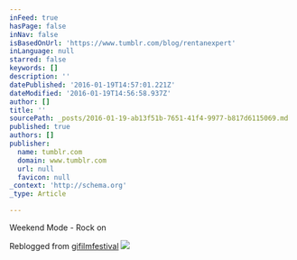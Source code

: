 ```yaml
---
inFeed: true
hasPage: false
inNav: false
isBasedOnUrl: 'https://www.tumblr.com/blog/rentanexpert'
inLanguage: null
starred: false
keywords: []
description: ''
datePublished: '2016-01-19T14:57:01.221Z'
dateModified: '2016-01-19T14:56:58.937Z'
author: []
title: ''
sourcePath: _posts/2016-01-19-ab13f51b-7651-41f4-9977-b817d6115069.md
published: true
authors: []
publisher:
  name: tumblr.com
  domain: www.tumblr.com
  url: null
  favicon: null
_context: 'http://schema.org'
_type: Article

---
```

Weekend Mode - Rock on

Reblogged from [gifilmfestival][0]
![](https://45.media.tumblr.com/tumblr_kx6nqi1Qig1qzqfsto1_500.gif)

[0]: http://gifilmfestival.tumblr.com/post/587444780/kustiknoirs-via-eft